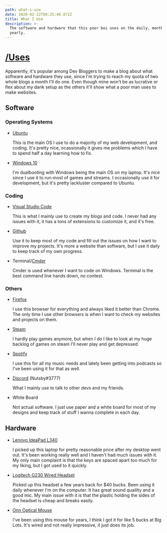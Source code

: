 ```yaml
---
path: what-i-use
date: 2020-02-22T00:25:40.872Z
title: What I Use
description: >-
  The software and hardware that this poor boi uses on the daily, monthly, and
  yearly.
---
```

# [/Uses](https://uses.tech/)

Apparently, it's popular among Dev Bloggers to make a blog about what software and hardware they use, since I'm trying to reach my quota of two whole blogs a month I'll do one.  Even though mine won't be as lucrative or flex about my dank setup as the others it'll show what a poor man uses to make websites.

## Software

### Operating Systems

- [Ubuntu](https://ubuntu.com/)
    
  This is the main OS I use to do a majority of my web development, and coding.  It's pretty nice, ocassionally it gives me problems which I have to spend half a day learning how to fix.

- [Windows 10](https://www.microsoft.com/en-us/windows/get-windows-10)

  I'm dualbooting with Windows being the main OS on my laptop.  It's nice since I use it to run most of games and streams.  I occasionally use it for development, but it's pretty lackluster compared to Ubuntu.

### Coding

- [Visual Studio Code](https://code.visualstudio.com/)

  This is what I mainly use to create my blogs and code.  I never had any issues with it, it has a tons of extensions to customize it, and it's free.

- [Github](https://github.com/DanielOhn)
  
  Use it to keep most of my code and fill out the issues on how I want to improve my projects.  It's more a website than software, but I use it daily to keep track of my own progress.

- Terminal/[Cmder](https://cmder.net/)

  Cmder is used whenever I want to code on Windows.  Terminal is the best command line hands down, no contest.

### Others

- [Firefox](https://www.mozilla.org/en-US/firefox/)
  
  I use this browser for everything and always liked it better than Chrome.  The only time I use other browsers is when I want to check my websites and projects on them.

- [Steam](https://steamcommunity.com/id/GreatxCatsby/)
  
  I hardly play games anymore, but when I do I like to look at my huge backlog of games on steam I'll never play and get depressed.

- [Spotify](https://open.spotify.com/playlist/0BGhhLl1vXjSj8LwUeXVEH?si=YcDLDSb2S7euLrbOpIG4Aw)
  
  I use this for all my music needs and lately been getting into podcasts so I've been using it for that as well.

- [Discord](https://discordapp.com/) (Nutsby#3777)

  What I mainly use to talk to other devs and my friends.

- White Board
  
  Not actual software.  I just use paper and a white board for most of my designs and keep track of stuff I wanna complete in each day.

## Hardware

- [Lenovo IdeaPad L340](https://www.amazon.com/Lenovo-Performance-Dual-Core-802-11ac-Bluetooth/dp/B07Q147J19/ref=sr_1_4/?_encoding=UTF8&keywords=lenovo%20ideapad%20L340&qid=1582330239&sr=8-4&ref_=nav_ya_signin&)

  I picked up this laptop for pretty reasonable price after my desktop went out.  It's been working really well and I haven't had much issues with it.  My only main complaint is that the keys are spaced apart too much for my liking, but I got used to it quickly.

- [Logitech G230 Wired Headset](https://www.amazon.com/Logitech-Stereo-Gaming-Headset-Cable/dp/B00BFOEY4I/ref=pd_sbs_147_t_0/143-2264408-3556755?_encoding=UTF8&pd_rd_i=B00BFOEY4I&pd_rd_r=7193883d-6b56-4a94-992f-224c7711d71c&pd_rd_w=zKFp2&pd_rd_wg=g2bHD&pf_rd_p=5cfcfe89-300f-47d2-b1ad-a4e27203a02a&pf_rd_r=828EKYG3GMHP5XDY1FS5&psc=1&refRID=828EKYG3GMHP5XDY1FS5)

  Picked up this headset a few years back for $40 bucks.  Been using it daily whenever I'm on the computer.  It has great sound quaility and a good mic.  My main issue with it is that the plastic holding the sides of the headset is cheap and breaks easily.

- [Onn Optical Mouse](https://www.walmart.com/ip/Onn-Standard-3D-Optical-Mouse-With-Scroll-Wheel-Black/16794997)

  I've been using this mouse for years, I think I got it for like 5 bucks at Big Lots.  It's wired and not really impressive, it just does its job.
